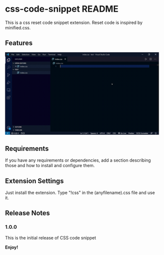 # css-code-snippet README

This is a css reset code snippet extension. Reset code is inspired by minified.css.
## Features

![](Test_css_code_extension.gif)


## Requirements

If you have any requirements or dependencies, add a section describing those and how to install and configure them.

## Extension Settings
Just install the extension.
Type "!css" in the (anyfilename).css file and use it.


## Release Notes

### 1.0.0

This is the initial release of CSS code snippet

**Enjoy!**
